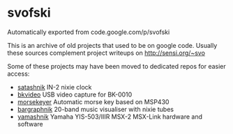 # svofski
Automatically exported from code.google.com/p/svofski

This is an archive of old projects that used to be on google code. Usually these sources complement project writeups on http://sensi.org/~svo 

Some of these projects may have been moved to dedicated repos for easier access: 
 * [satashnik](https://github.com/svofski/satashnik) IN-2 nixie clock
 * [bkvideo](https://github.com/svofski/bkvideo) USB video capture for BK-0010
 * [morsekeyer](https://github.com/svofski/morsekeyer) Automatic morse key based on MSP430
 * [bargraphnik](https://github.com/svofski/bargraphnik) 20-band music visualiser with nixie tubes
 * [yamashnik](https://github.com/svofski/yamashnik) Yamaha YIS-503/IIIR MSX-2 MSX-Link hardware and software
